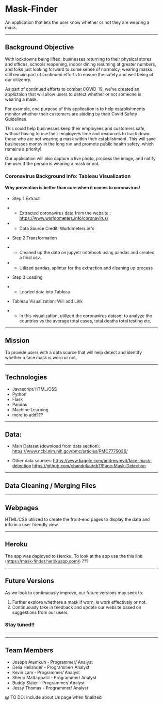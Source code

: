 # Mask-Finder
An application that lets the user know whether or not they are wearing a mask.

---------------------------------
## Background Objective 

With lockdowns being lifted, businesses returning to their physical stores and offices, schools reopening, indoor dining resuming at greater numbers, and folks just looking forward to some sense of normalcy, wearing masks still remain part of continued efforts to ensure the safety and well being of our citizenry. 

As part of continued efforts to combat COVID-19, we've created an applictaion that will allow users to detect whether or not someone is wearing a mask. 

For example, one purpose of this application is to help establishments monitor whether their customers are abiding by their Covid Safety Guidelines. 

This could help businesses keep their employees and customers safe, without having to use their employees time and resources to track down those who are not wearing a mask within their establishment.  This will save businesses money in the long run and promote public health safety, which remains a priority! 

Our application will also capture a live photo, process the image, and notify the user if the person is wearing a mask or not. 

### Coronavirus Background Info: Tableau Visualization
#### Why prevention is better than cure when it comes to coronavirus!

* Step 1 Extract 
* * Extracted coronavirus data from the website :  https://www.worldometers.info/coronavirus/
* * Data Source Credit: Worldmeters.info

* Step 2 Transformation
* * Cleaned up the data on jupyetr notebook using pandas and created a final csv.
* * Utlized pandas, splinter for the extraction and cleaning up process

* Step 3 Loading
* * Loaded data into Tableau

* Tableau Visualization: Will add Link
* * In this visualization, utilized the coronavirus dataset to analyze the countries vs the average total cases, total deaths total testing etc.


------------------------------
## Mission
 
To provide users with a data source that will help detect and identify whether a face mask is worn or not.

-----------------------------

## Technologies

* Javascript/HTML/CSS
* Python
* Flask
* Pandas
* Machine Learning 
* more to add???

--------------------------------
## Data: 
* Main Dataset (download from data section): https://www.ncbi.nlm.nih.gov/pmc/articles/PMC7775036/

* Other data sources:
https://www.kaggle.com/andrewmvd/face-mask-detection
https://github.com/chandrikadeb7/Face-Mask-Detection

-------------------------------
## Data Cleaning / Merging Files 

 
 
-----------------------------
## Webpages
HTML/CSS utilized to create the front-end pages to display the data and info in a user friendly view.

-----------------------------
## Heroku

The app was deployed to Heroku. To look at the app use the this link:  (https://mask-finder.herokuapp.com/) ??? 

---------------------------
## Future Versions

As we look to continuously improve, our future versions may seek to:

1. Further explore whethere a mask if worn, is work effectively or not. 
2. Continuously take in feedback and update our website based on suggestions from our users.

### Stay tuned!!
-----------

-------------------------------------
## Team Members 

* Joseph Atemkuh - Programmer/ Analyst
* Delia Hellander - Programmer/ Analyst
* Kevin Lam - Programmer/ Analyst
* Sherin Mattappallil - Programmer/ Analyst
* Buddy Slater - Programmer/ Analyst
* Jessy Thomas - Programmer/ Analyst

@ TO DO: include about Us page when finalized

